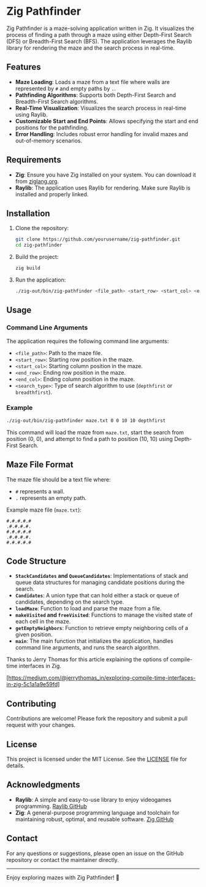# Zig Pathfinder

Zig Pathfinder is a maze-solving application written in Zig. It visualizes the process of finding a path through a maze using either Depth-First Search (DFS) or Breadth-First Search (BFS). The application leverages the Raylib library for rendering the maze and the search process in real-time.

## Features

- **Maze Loading**: Loads a maze from a text file where walls are represented by `#` and empty paths by `.`.
- **Pathfinding Algorithms**: Supports both Depth-First Search and Breadth-First Search algorithms.
- **Real-Time Visualization**: Visualizes the search process in real-time using Raylib.
- **Customizable Start and End Points**: Allows specifying the start and end positions for the pathfinding.
- **Error Handling**: Includes robust error handling for invalid mazes and out-of-memory scenarios.

## Requirements

- **Zig**: Ensure you have Zig installed on your system. You can download it from [ziglang.org](https://ziglang.org/).
- **Raylib**: The application uses Raylib for rendering. Make sure Raylib is installed and properly linked.

## Installation

1. Clone the repository:
   ```sh
   git clone https://github.com/yourusername/zig-pathfinder.git
   cd zig-pathfinder
   ```

2. Build the project:
   ```sh
   zig build
   ```

3. Run the application:
   ```sh
   ./zig-out/bin/zig-pathfinder <file_path> <start_row> <start_col> <end_row> <end_col> <search_type>
   ```

## Usage

### Command Line Arguments

The application requires the following command line arguments:

- `<file_path>`: Path to the maze file.
- `<start_row>`: Starting row position in the maze.
- `<start_col>`: Starting column position in the maze.
- `<end_row>`: Ending row position in the maze.
- `<end_col>`: Ending column position in the maze.
- `<search_type>`: Type of search algorithm to use (`depthfirst` or `breadthfirst`).

### Example

```sh
./zig-out/bin/zig-pathfinder maze.txt 0 0 10 10 depthfirst
```

This command will load the maze from `maze.txt`, start the search from position (0, 0), and attempt to find a path to position (10, 10) using Depth-First Search.

## Maze File Format

The maze file should be a text file where:
- `#` represents a wall.
- `.` represents an empty path.

Example maze file (`maze.txt`):

```
#.#.#.#.#
.#.#.#.#.
#.#.#.#.#
.#.#.#.#.
#.#.#.#.#
```

## Code Structure

- **`StackCandidates` and `QueueCandidates`**: Implementations of stack and queue data structures for managing candidate positions during the search.
- **`Candidates`**: A union type that can hold either a stack or queue of candidates, depending on the search type.
- **`loadMaze`**: Function to load and parse the maze from a file.
- **`makeVisited` and `freeVisited`**: Functions to manage the visited state of each cell in the maze.
- **`getEmptyNeighbors`**: Function to retrieve empty neighboring cells of a given position.
- **`main`**: The main function that initializes the application, handles command line arguments, and runs the search algorithm.

Thanks to Jerry Thomas for this article explaining the options of compile-time interfaces in Zig.

[https://medium.com/@jerrythomas_in/exploring-compile-time-interfaces-in-zig-5c1a1a9e59fd]


## Contributing

Contributions are welcome! Please fork the repository and submit a pull request with your changes.

## License

This project is licensed under the MIT License. See the [LICENSE](LICENSE) file for details.

## Acknowledgments

- **Raylib**: A simple and easy-to-use library to enjoy videogames programming. [Raylib GitHub](https://github.com/raysan5/raylib)
- **Zig**: A general-purpose programming language and toolchain for maintaining robust, optimal, and reusable software. [Zig GitHub](https://github.com/ziglang/zig)

## Contact

For any questions or suggestions, please open an issue on the GitHub repository or contact the maintainer directly.

---

Enjoy exploring mazes with Zig Pathfinder! 🚀
